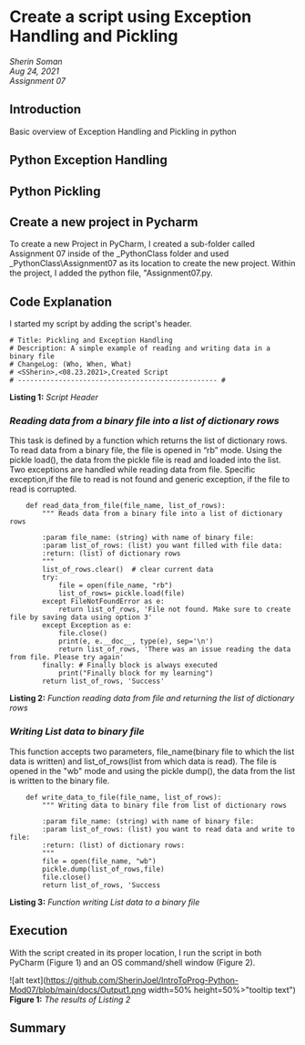 # Create a script using Exception Handling and Pickling
*Sherin Soman*  
*Aug 24, 2021*  
*Assignment 07*  
## Introduction
Basic overview of Exception Handling and Pickling in python
## Python Exception Handling
## Python Pickling
## Create a new project in Pycharm
To create a new Project in PyCharm, I created a sub-folder called Assignment 07 inside of the _PythonClass folder and used _PythonClass\Assignment07 as its location to create the new project. Within the project, I added the python file, "Assignment07.py.
## Code Explanation
I started my script by adding the script's header.
```# ------------------------------------------------- #
# Title: Pickling and Exception Handling
# Description: A simple example of reading and writing data in a binary file
# ChangeLog: (Who, When, What)
# <SSherin>,<08.23.2021>,Created Script
# ------------------------------------------------- #
```
**Listing 1:** *Script Header*
### *Reading data from a binary file into a list of dictionary rows*
This task is defined by a function which returns the list of dictionary rows. To read data from a binary file, the file is opened in “rb” mode. Using the pickle load(), the data from the pickle file is read and loaded into the list. Two exceptions are handled while reading data from file. Specific exception,if the file to read is not found and generic exception, if the file to read is corrupted.
```     
    def read_data_from_file(file_name, list_of_rows):
        """ Reads data from a binary file into a list of dictionary rows

        :param file_name: (string) with name of binary file:
        :param list_of_rows: (list) you want filled with file data:
        :return: (list) of dictionary rows
        """
        list_of_rows.clear()  # clear current data
        try:
            file = open(file_name, "rb")
            list_of_rows= pickle.load(file)
        except FileNotFoundError as e:
            return list_of_rows, 'File not found. Make sure to create file by saving data using option 3'
        except Exception as e:
            file.close()
            print(e, e.__doc__, type(e), sep='\n')
            return list_of_rows, 'There was an issue reading the data from file. Please try again'
        finally: # Finally block is always executed
            print("Finally block for my learning")
        return list_of_rows, 'Success'
 ```
**Listing 2:** *Function reading data from file and returning the list of dictionary rows*
### *Writing List data to binary file*  
This function accepts two parameters, file_name(binary file to which the list data is written) and list_of_rows(list from which data is read). The file is opened in the "wb" mode and using the pickle dump(), the data from the list is written to the binary file.

```    
    def write_data_to_file(file_name, list_of_rows):
        """ Writing data to binary file from list of dictionary rows

        :param file_name: (string) with name of binary file:
        :param list_of_rows: (list) you want to read data and write to file:
        :return: (list) of dictionary rows:
        """
        file = open(file_name, "wb")
        pickle.dump(list_of_rows,file)
        file.close()
        return list_of_rows, 'Success
 ```
**Listing 3:** *Function writing List data to a binary file*

## Execution
With the script created in its proper location, I run the script in both PyCharm (Figure 1) and an OS command/shell window (Figure 2).

![alt text](https://github.com/SherinJoel/IntroToProg-Python-Mod07/blob/main/docs/Output1.png width=50% height=50%>"tooltip text")
**Figure 1:** *The results of Listing 2*
## Summary
